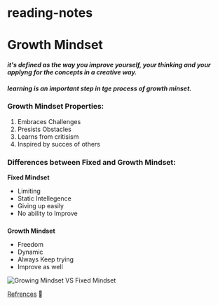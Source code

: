 # reading-notes 
# Growth Mindset
#### ***it's defined as the way you improve yourself, your thinking and your applyng for the concepts in a creative way.***

#### ***learning is an important step in tge process of growth minset.***

### Growth Mindset Properties: 
1. Embraces Challenges
2. Presists Obstacles 
3. Learns from critisism
4. Inspired by succes of others

### Differences between Fixed and Growth Mindset: 

  **Fixed Mindset**
- Limiting
- Static Intellegence
- Giving up easily
- No ability to Improve
###
  **Growth Mindset**
 - Freedom
 - Dynamic
 - Always Keep trying
 - Improve as well



 

![Growing Mindset VS Fixed Mindset](https://media.istockphoto.com/vectors/big-head-human-think-growth-mindset-different-fixed-mindset-concept-vector-id1221116572?k=6&m=1221116572&s=612x612&w=0&h=qPn9ZZ67gE2WsQtIdbrYIg0jW_yXUNidrqPHuWrL1zU=)


[Refrences](https://www.atlassian.com/blog/inside-atlassian/growth-mindset) 🏦


